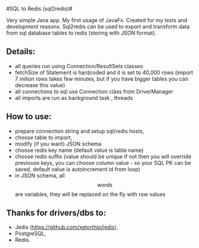 #SQL to Redis (sql2redis)#


Very simple Java app. My first usage of JavaFx. Created for my tests and development reasons. Sql2redis can be used to export and transform data from sql database tables to redis (storing with JSON format).

Details:
-----------
* all queries run using Connection/ResultSets classes
* fetchSize of Statement is hardcoded and it is set to 40,000 rows (import 7 milion rows takes few minutes, but if you have bigger tables you can decrease this value)
* all connections to sql use Connection class from DriverManager
* all imports are run as background task , threads


How to use:
-----------
* prepare connection string and setup sql/redis hosts,
* choose table to import,
* modify (if you want) JSON schema
* choose redis key name (default value is table name)
* choose redis suffix (value should be unique if not then you will override previouse keys, you can choose column value - so your SQL PK can be saved, default value is autoincrement id from loop)
* in JSON schema, all $$words$$ are variables, they will be replaced on the fly with row values


Thanks for drivers/dbs to:
-----------
* Jedis (https://github.com/xetorthio/jedis),
* PostgreSQL,
* Redis.